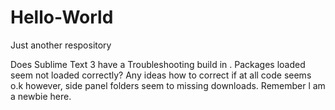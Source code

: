 # Hello-World
Just another respository

Does Sublime Text 3 have a Troubleshooting build in . Packages loaded seem not loaded correctly? Any ideas how to correct if at all code seems o.k however, side panel folders seem to missing downloads. Remember l am a newbie here.
